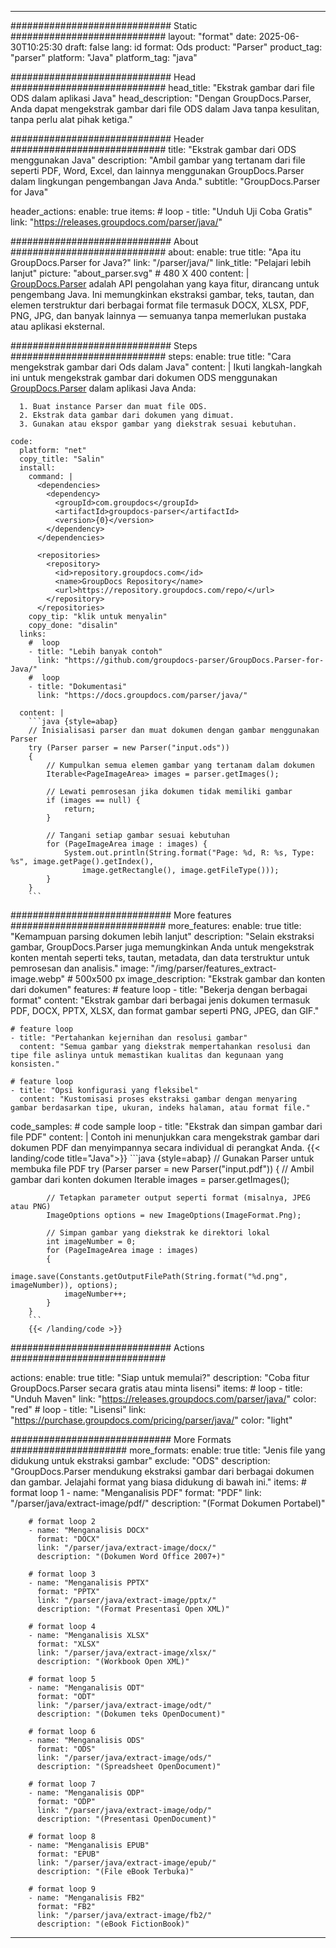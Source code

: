 


---
############################# Static ############################
layout: "format"
date:  2025-06-30T10:25:30
draft: false
lang: id
format: Ods
product: "Parser"
product_tag: "parser"
platform: "Java"
platform_tag: "java"

############################# Head ############################
head_title: "Ekstrak gambar dari file ODS dalam aplikasi Java"
head_description: "Dengan GroupDocs.Parser, Anda dapat mengekstrak gambar dari file ODS dalam Java tanpa kesulitan, tanpa perlu alat pihak ketiga."

############################# Header ############################
title: "Ekstrak gambar dari ODS menggunakan Java" 
description: "Ambil gambar yang tertanam dari file seperti PDF, Word, Excel, dan lainnya menggunakan GroupDocs.Parser dalam lingkungan pengembangan Java Anda."
subtitle: "GroupDocs.Parser for Java" 

header_actions:
  enable: true
  items:
    #  loop
    - title: "Unduh Uji Coba Gratis"
      link: "https://releases.groupdocs.com/parser/java/"
      
############################# About ############################
about:
    enable: true
    title: "Apa itu GroupDocs.Parser for Java?"
    link: "/parser/java/"
    link_title: "Pelajari lebih lanjut"
    picture: "about_parser.svg" # 480 X 400
    content: |
       [GroupDocs.Parser](/parser/java/) adalah API pengolahan yang kaya fitur, dirancang untuk pengembang Java. Ini memungkinkan ekstraksi gambar, teks, tautan, dan elemen terstruktur dari berbagai format file termasuk DOCX, XLSX, PDF, PNG, JPG, dan banyak lainnya — semuanya tanpa memerlukan pustaka atau aplikasi eksternal.

############################# Steps ############################
steps:
    enable: true
    title: "Cara mengekstrak gambar dari Ods dalam Java"
    content: |
      Ikuti langkah-langkah ini untuk mengekstrak gambar dari dokumen ODS menggunakan [GroupDocs.Parser](/parser/java/) dalam aplikasi Java Anda:
      
      1. Buat instance Parser dan muat file ODS.
      2. Ekstrak data gambar dari dokumen yang dimuat.
      3. Gunakan atau ekspor gambar yang diekstrak sesuai kebutuhan.
   
    code:
      platform: "net"
      copy_title: "Salin"
      install:
        command: |
          <dependencies>
            <dependency>
              <groupId>com.groupdocs</groupId>
              <artifactId>groupdocs-parser</artifactId>
              <version>{0}</version>
            </dependency>
          </dependencies>

          <repositories>
            <repository>
              <id>repository.groupdocs.com</id>
              <name>GroupDocs Repository</name>
              <url>https://repository.groupdocs.com/repo/</url>
            </repository>
          </repositories>
        copy_tip: "klik untuk menyalin"
        copy_done: "disalin"
      links:
        #  loop
        - title: "Lebih banyak contoh"
          link: "https://github.com/groupdocs-parser/GroupDocs.Parser-for-Java/"
        #  loop
        - title: "Dokumentasi"
          link: "https://docs.groupdocs.com/parser/java/"
          
      content: |
        ```java {style=abap}
        // Inisialisasi parser dan muat dokumen dengan gambar menggunakan Parser
        try (Parser parser = new Parser("input.ods"))
        {
            // Kumpulkan semua elemen gambar yang tertanam dalam dokumen
            Iterable<PageImageArea> images = parser.getImages();

            // Lewati pemrosesan jika dokumen tidak memiliki gambar
            if (images == null) {
                return;
            }

            // Tangani setiap gambar sesuai kebutuhan
            for (PageImageArea image : images) {
                System.out.println(String.format("Page: %d, R: %s, Type: %s", image.getPage().getIndex(), 
                    image.getRectangle(), image.getFileType()));
            }
        }
        ```            

############################# More features ############################
more_features:
  enable: true
  title: "Kemampuan parsing dokumen lebih lanjut"
  description: "Selain ekstraksi gambar, GroupDocs.Parser juga memungkinkan Anda untuk mengekstrak konten mentah seperti teks, tautan, metadata, dan data terstruktur untuk pemrosesan dan analisis."
  image: "/img/parser/features_extract-image.webp" # 500x500 px
  image_description: "Ekstrak gambar dan konten dari dokumen"
  features:
    # feature loop
    - title: "Bekerja dengan berbagai format"
      content: "Ekstrak gambar dari berbagai jenis dokumen termasuk PDF, DOCX, PPTX, XLSX, dan format gambar seperti PNG, JPEG, dan GIF."

    # feature loop
    - title: "Pertahankan kejernihan dan resolusi gambar"
      content: "Semua gambar yang diekstrak mempertahankan resolusi dan tipe file aslinya untuk memastikan kualitas dan kegunaan yang konsisten."

    # feature loop
    - title: "Opsi konfigurasi yang fleksibel"
      content: "Kustomisasi proses ekstraksi gambar dengan menyaring gambar berdasarkan tipe, ukuran, indeks halaman, atau format file."
      
  code_samples:
    # code sample loop
    - title: "Ekstrak dan simpan gambar dari file PDF"
      content: |
        Contoh ini menunjukkan cara mengekstrak gambar dari dokumen PDF dan menyimpannya secara individual di perangkat Anda.
        {{< landing/code title="Java">}}
        ```java {style=abap}
        //  Gunakan Parser untuk membuka file PDF
        try (Parser parser = new Parser("input.pdf"))
        {
            // Ambil gambar dari konten dokumen
            Iterable<PageImageArea> images = parser.getImages();

            // Tetapkan parameter output seperti format (misalnya, JPEG atau PNG)
            ImageOptions options = new ImageOptions(ImageFormat.Png);

            // Simpan gambar yang diekstrak ke direktori lokal
            int imageNumber = 0;
            for (PageImageArea image : images)
            {
                image.save(Constants.getOutputFilePath(String.format("%d.png", imageNumber)), options);
                imageNumber++;
            }
        }
        ```
        {{< /landing/code >}}


############################# Actions ############################

actions:
  enable: true
  title: "Siap untuk memulai?"
  description: "Coba fitur GroupDocs.Parser secara gratis atau minta lisensi"
  items:
    #  loop
    - title: "Unduh Maven"
      link: "https://releases.groupdocs.com/parser/java/"
      color: "red"
        #  loop
    - title: "Lisensi"
      link: "https://purchase.groupdocs.com/pricing/parser/java/"
      color: "light"


############################# More Formats #####################
more_formats:
    enable: true
    title: "Jenis file yang didukung untuk ekstraksi gambar"
    exclude: "ODS"
    description: "GroupDocs.Parser mendukung ekstraksi gambar dari berbagai dokumen dan gambar. Jelajahi format yang biasa didukung di bawah ini."
    items: 
        # format loop 1
        - name: "Menganalisis PDF"
          format: "PDF"
          link: "/parser/java/extract-image/pdf/"
          description: "(Format Dokumen Portabel)"
          
        # format loop 2
        - name: "Menganalisis DOCX"
          format: "DOCX"
          link: "/parser/java/extract-image/docx/"
          description: "(Dokumen Word Office 2007+)"
          
        # format loop 3
        - name: "Menganalisis PPTX"
          format: "PPTX"
          link: "/parser/java/extract-image/pptx/"
          description: "(Format Presentasi Open XML)"
          
        # format loop 4
        - name: "Menganalisis XLSX"
          format: "XLSX"
          link: "/parser/java/extract-image/xlsx/"
          description: "(Workbook Open XML)"
          
        # format loop 5
        - name: "Menganalisis ODT"
          format: "ODT"
          link: "/parser/java/extract-image/odt/"
          description: "(Dokumen teks OpenDocument)"
          
        # format loop 6
        - name: "Menganalisis ODS"
          format: "ODS"
          link: "/parser/java/extract-image/ods/"
          description: "(Spreadsheet OpenDocument)"
          
        # format loop 7
        - name: "Menganalisis ODP"
          format: "ODP"
          link: "/parser/java/extract-image/odp/"
          description: "(Presentasi OpenDocument)"
          
        # format loop 8
        - name: "Menganalisis EPUB"
          format: "EPUB"
          link: "/parser/java/extract-image/epub/"
          description: "(File eBook Terbuka)"
          
        # format loop 9
        - name: "Menganalisis FB2"
          format: "FB2"
          link: "/parser/java/extract-image/fb2/"
          description: "(eBook FictionBook)"
         
          

---